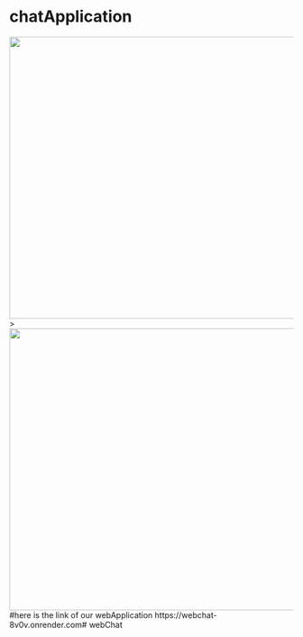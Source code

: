 # chatApplication
<img src="login.PNG" alt="" height ="500" width ="800">
>
<img src="main.PNG" alt=""height ="500" width ="800">
#here is the link of our webApplication
https://webchat-8v0v.onrender.com# webChat
